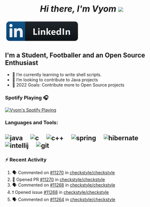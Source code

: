 <h1 align="center"><em>Hi there, I'm Vyom </em><img src="https://user-images.githubusercontent.com/73777108/150582164-1a082835-3bad-4a81-b3c7-dad6e90c6e19.gif" width="50"></h1>

<a href="https://www.linkedin.com/in/vyom-yadav-66a97918b/">
    <img src="https://github.com/MikeCodesDotNET/ColoredBadges/blob/master/svg/social/linkedin.svg" alt="gitter" style="vertical-align:top; margin:6px 4px">
</a>  


## I'm a Student, Footballer and an Open Source Enthusiast

- 🌱 I’m currently learning to write shell scripts.
- 👯 I’m looking to contribute to Java projects
- 🥅 2022 Goals: Contribute more to Open Source projects

### Spotify Playing 🎧

[<img src="https://novatorem-git-master-vyom-yadav.vercel.app/api/spotify" alt="Vyom's Spotify Playing" width="350" />](https://open.spotify.com/user/312oauov5ttlvf6hg6yygyiz3m4m)


### Languages and Tools:

<img src="https://qph.fs.quoracdn.net/main-qimg-48b7a3d8958565e7aa3ad4dbf2312770.webp" alt="java" height="30"> &nbsp; &nbsp;
<img src="https://www.techbaz.org/Course/img/c-logo.png" alt="c" height="30"> &nbsp; &nbsp;
<img src="https://upload.wikimedia.org/wikipedia/commons/thumb/1/18/ISO_C%2B%2B_Logo.svg/1822px-ISO_C%2B%2B_Logo.svg.png" alt="c++" height="30"> &nbsp; &nbsp;
<img src="https://e7.pngegg.com/pngimages/6/979/png-clipart-spring-framework-computer-icons-spring-web-flow-java-advancement-leaf-logo.png" alt="spring" height="30"> &nbsp; &nbsp; 
<img src="https://img.favpng.com/11/23/4/hibernate-object-relational-mapping-java-spring-framework-software-framework-png-favpng-J8zvFPmUemCcV5YUsQ7qP7XqF.png" alt="hibernate" height="30"> &nbsp; &nbsp;
<img src="https://resources.jetbrains.com/storage/products/intellij-idea/img/meta/intellij-idea_logo_300x300.png" alt="intellij" height="30"> &nbsp; &nbsp; 
<img src="https://upload.wikimedia.org/wikipedia/commons/thumb/e/e0/Git-logo.svg/1280px-Git-logo.svg.png" alt="git" height="25">&nbsp; &nbsp;
---

### :zap: Recent Activity

<!--START_SECTION:activity-->
1. 🗣 Commented on [#11270](https://github.com/checkstyle/checkstyle/issues/11270) in [checkstyle/checkstyle](https://github.com/checkstyle/checkstyle)
2. 💪 Opened PR [#11270](https://github.com/checkstyle/checkstyle/pull/11270) in [checkstyle/checkstyle](https://github.com/checkstyle/checkstyle)
3. 🗣 Commented on [#11268](https://github.com/checkstyle/checkstyle/issues/11268) in [checkstyle/checkstyle](https://github.com/checkstyle/checkstyle)
4. ❗️ Opened issue [#11268](https://github.com/checkstyle/checkstyle/issues/11268) in [checkstyle/checkstyle](https://github.com/checkstyle/checkstyle)
5. 🗣 Commented on [#11264](https://github.com/checkstyle/checkstyle/issues/11264) in [checkstyle/checkstyle](https://github.com/checkstyle/checkstyle)
<!--END_SECTION:activity-->


